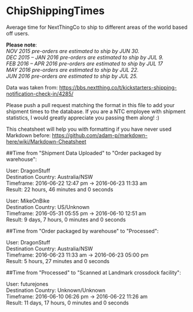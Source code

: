 # ChipShippingTimes
Average time for NextThingCo to ship to different areas of the world based off users.

**Please note**:  
_NOV 2015 pre-orders are estimated to ship by JUN 30._  
_DEC 2015 – JAN 2016 pre-orders are estimated to ship by JUL 9._  
_FEB 2016 – APR 2016 pre-orders are estimated to ship by JUL 17_  
_MAY 2016 pre-orders are estimated to ship by JUL 22._  
_JUN 2016 pre-orders are estimated to ship by JUL 25._  

Data was taken from: https://bbs.nextthing.co/t/kickstarters-shipping-notification-check-in/4285/

Please push a pull request matching the format in this file to add your shipment times to the database. If you are a NTC employee with shipment statistics, I would greatly appreciate you passing them along! :)

This cheatsheet will help you with formatting if you have never used Markdown before: https://github.com/adam-p/markdown-here/wiki/Markdown-Cheatsheet

##Time from "Shipment Data Uploaded" to "Order packaged by warehouse":

  User: DragonStuff  
  Destination Country: Australia/NSW  
  Timeframe: 2016-06-22 12:47 pm -> 2016-06-23 11:33 am  
  Result: 22 hours, 46 minutes and 0 seconds  

  User: MikeOnBike  
  Destination Country: US/Unknown  
  Timeframe: 2016-05-31 05:55 pm -> 2016-06-10 12:51 am  
  Result: 9 days, 7 hours, 0 minutes and 0 seconds  
  
##Time from "Order packaged by warehouse" to "Processed":

  User: DragonStuff  
  Destination Country: Australia/NSW  
  Timeframe: 2016-06-23 11:33 am -> 2016-06-23 05:00 pm  
  Result: 5 hours, 27 minutes and 0 seconds  

##Time from "Processed" to "Scanned at Landmark crossdock facility":

  User: futurejones  
  Destination Country: Unknown/Unknown  
  Timeframe: 2016-06-10 06:26 pm -> 2016-06-22 11:26 am  
  Result: 11 days, 17 hours, 0 minutes and 0 seconds  
